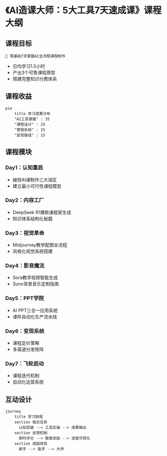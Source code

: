 # 《AI造课大师：5大工具7天速成课》课程大纲

## 课程目标
`🚀 零基础7天掌握AI全流程课程制作`
- 日均学习1.5小时
- 产出3个可售课程原型
- 搭建完整知识付费体系

## 课程收益
```mermaid
pie 
    title 学习成果分布
    "AI工具掌握" : 35
    "课程设计" : 25
    "营销系统" : 25
    "变现路径" : 15
```

## 课程模块
### Day1：认知重启
- 破除AI课制作三大误区
- 建立最小可行性课程模型

### Day2：内容工厂
- DeepSeek R1爆款课框架生成
- 知识体系结构化秘籍

### Day3：视觉革命
- Midjourney教学配图全流程
- 风格化视觉系统搭建

### Day4：影音魔法
- Sora教学视频智能生成
- Suno背景音乐定制指南

### Day5：PPT学院
- AI PPT三合一应用系统
- 课件自动化生产流水线

### Day6：变现系统
- 课程定价策略
- 多渠道分发矩阵

### Day7：飞轮启动
- 课程迭代机制
- 自动化运营系统

## 互动设计
```mermaid
journey
    title 学习旅程
    section 每日任务
      认知突破 --> 工具实操 --> 成果输出
    section 反馈机制
      即时评分 --> 徽章奖励 --> 进度可视化
    section 成就体系
      新手 --> 能手 --> 大师
